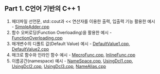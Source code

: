## Part 1. C언어 기반의 C++ 1
1. 헤더파일 선언문, std::cout과 << 연산자를 이용한 출력, 입출력 기능 활용한 예시 - [SimpleAdder.cpp](https://github.com/je-s0n/cpp-playground/blob/main/cp01/SimpleAdder.cpp)
2. 함수 오버로딩(Function Overloading)을 활용한 예시 - [FunctionOverloading.cpp](https://github.com/je-s0n/cpp-playground/blob/main/cp01/FunctionOverloading.cpp)
3. 매개변수의 디폴트 값(Default Value) 예시 - [DefaultValue1.cpp](https://github.com/je-s0n/cpp-playground/blob/main/cp01/DefaultValue1.cpp), [DefaultValue2.cpp](https://github.com/je-s0n/cpp-playground/blob/main/cp01/DefaultValue2.cpp)
4. 매크로 함수와 인라인 함수 예시 - [MecroFunc.cpp](https://github.com/je-s0n/cpp-playground/blob/main/cp01/MecroFunc.cpp), [InlineFunc.cpp](https://github.com/je-s0n/cpp-playground/blob/main/cp01/InlineFunc.cpp)
5. 이름공간(namespace) 예시 - [NameSpace.cpp](https://github.com/je-s0n/cpp-playground/blob/main/cp01/NameSpace.cpp), [UsingDcl1.cpp](https://github.com/je-s0n/cpp-playground/blob/main/cp01/UsingDcl1.cpp), [UsingDcl2.cpp](https://github.com/je-s0n/cpp-playground/blob/main/cp01/UsingDcl2.cpp), [UsingDcl3.cpp](https://github.com/je-s0n/cpp-playground/blob/main/cp01/UsingDcl3.cpp), [NameAlias.cpp](https://github.com/je-s0n/cpp-playground/blob/main/cp01/NameAlias.cpp)
